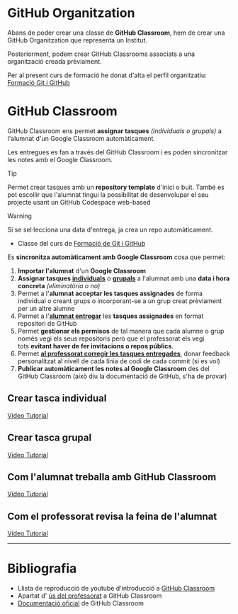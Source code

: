 # GitHub Organitzation
Abans de poder crear una classe de **GitHub Classroom**, hem de crear una GitHub Organitzation que representa un Institut.

Posteriorment, podem crear GitHub Classrooms associats a una organització creada prèviament.

Per al present curs de formació he donat d'alta el perfil organitzatiu: 
[Formació Git i GitHub](https://github.com/git-github-curs-xtec)

# GitHub Classroom
GitHub Classroom ens permet **assignar tasques** _(individuals o grupals)_ a l'alumnat d'un Google Classroom automàticament.

Les entregues es fan a través del GitHub Classroom i es poden sincronitzar les notes amb el Google Classroom.

>[!TIP]
>Permet crear tasques amb un **repository template** d'inici o buit. 
>També es pot escollir que l'alumnat tingui la possibilitat de desenvolupar el seu projecte usant un GitHub Codespace web-based

>[!WARNING]
>Si se sel·lecciona una data d'entrega, ja crea un repo automàticament.

- Classe del curs de [Formació de Git i GitHub](https://classroom.github.com/classrooms/158457295-curs-git-github-24-25)

Es **sincronitza automàticament amb Google Classroom** cosa que permet:
1. **Importar l'alumnat** d'un **Google Classroom**
2. **Assignar tasques [individuals](https://youtu.be/6QzKZ63KLss?list=PLIRjfNq867bewk3ZGV6Z7a16YDNRCpK3u)** o **[grupals](https://youtu.be/QxrA3taZdNM?list=PLIRjfNq867bewk3ZGV6Z7a16YDNRCpK3u)** a l'alumnat amb una **data i hora concreta** *(eliminatòria o no)*
3. Permet a l'**alumnat acceptar les tasques assignades** de forma individual o creant grups o incorporant-se a un grup creat prèviament per un altre alumne
4. Permet a l'**[alumnat entregar](https://youtu.be/ObaFRGp_Eko?list=PLIRjfNq867bewk3ZGV6Z7a16YDNRCpK3u)** les **tasques assignades** en format repositori de GitHub
5. Permet **gestionar els permisos** de tal manera que cada alumne o grup només vegi els seus repositoris però que el professorat els vegi tots **evitant haver de fer invitacions o repos públics**.
6. Permet **[al professorat corregir les tasques entregades](https://youtu.be/g45OJn3UyCU?list=PLIRjfNq867bewk3ZGV6Z7a16YDNRCpK3u)**, donar feedback personalitzat al nivell de cada línia de codi de cada commit (si es vol)
7. **Publicar automàticament les notes al Google Classroom** des del GitHub Classroom (això diu la documentació de GitHub, s'ha de provar)

## Crear tasca individual
[Vídeo Tutorial](https://youtu.be/6QzKZ63KLss?list=PLIRjfNq867bewk3ZGV6Z7a16YDNRCpK3u)

## Crear tasca grupal
[Vídeo Tutorial](https://youtu.be/QxrA3taZdNM?list=PLIRjfNq867bewk3ZGV6Z7a16YDNRCpK3u)

## Com l'alumnat treballa amb GitHub Classroom
[Vídeo Tutorial](https://youtu.be/ObaFRGp_Eko?list=PLIRjfNq867bewk3ZGV6Z7a16YDNRCpK3u)

## Com el professorat revisa la feina de l'alumnat
[Vídeo Tutorial](https://youtu.be/g45OJn3UyCU?list=PLIRjfNq867bewk3ZGV6Z7a16YDNRCpK3u)

---
# Bibliografia
- Llista de reproducció de youtube d'introducció a [GitHub Classroom](https://www.youtube.com/playlist?list=PLIRjfNq867bewk3ZGV6Z7a16YDNRCpK3u)
- Apartat d' [ús del professorat](https://docs.github.com/en/education/manage-coursework-with-github-classroom/teach-with-github-classroom) a GitHub Classroom
- [Documentació oficial](https://docs.github.com/en/education/manage-coursework-with-github-classroom) de GitHub Classroom
